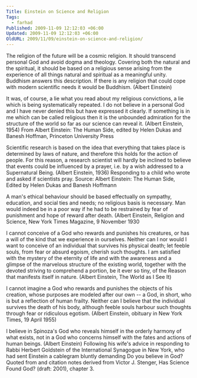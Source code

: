 ```yaml
---
Title: Einstein on Science and Religion
Tags:
  - farhad
Published: 2009-11-09 12:12:03 +06:00
Updated: 2009-11-09 12:12:03 +06:00
OldURL: 2009/11/09/einstein-on-science-and-religion/
---
```


The religion of the future will be a cosmic religion. It should transcend personal God and avoid dogma and theology. Covering both the natural and the spiritual, it should be based on a religious sense arising from the experience of all things natural and spiritual as a meaningful unity. Buddhism answers this description. If there is any religion that could cope with modern scientific needs it would be Buddhism. (Albert Einstein)

It was, of course, a lie what you read about my religious convictions, a lie which is being systematically repeated. I do not believe in a personal God and I have never denied this but have expressed it clearly. If something is in me which can be called religious then it is the unbounded admiration for the structure of the world so far as our science can reveal it. (Albert Einstein, 1954) From Albert Einstein: The Human Side, edited by Helen Dukas and Banesh Hoffman, Princeton University Press

Scientific research is based on the idea that everything that takes place is determined by laws of nature, and therefore this holds for the action of people. For this reason, a research scientist will hardly be inclined to believe that events could be influenced by a prayer, i.e. by a wish addressed to a Supernatural Being. (Albert Einstein, 1936) Responding to a child who wrote and asked if scientists pray. Source: Albert Einstein: The Human Side, Edited by Helen Dukas and Banesh Hoffmann

A man's ethical behaviour should be based effectually on sympathy, education, and social ties and needs; no religious basis is necessary. Man would indeed be in a poor way if he had to be restrained by fear of punishment and hope of reward after death. (Albert Einstein, Religion and Science, New York Times Magazine, 9 November 1930

I cannot conceive of a God who rewards and punishes his creatures, or has a will of the kind that we experience in ourselves. Neither can I nor would I want to conceive of an individual that survives his physical death; let feeble souls, from fear or absurd egoism, cherish such thoughts. I am satisfied with the mystery of the eternity of life and with the awareness and a glimpse of the marvelous structure of the existing world, together with the devoted striving to comprehend a portion, be it ever so tiny, of the Reason that manifests itself in nature. (Albert Einstein, The World as I See It)

I cannot imagine a God who rewards and punishes the objects of his creation, whose purposes are modeled after our own -- a God, in short, who is but a reflection of human frailty. Neither can I believe that the individual survives the death of his body, although feeble souls harbour such thoughts through fear or ridiculous egotism. (Albert Einstein, obituary in New York Times, 19 April 1955)

I believe in Spinoza's God who reveals himself in the orderly harmony of what exists, not in a God who concerns himself with the fates and actions of human beings. (Albert Einstein) Following his wife's advice in responding to Rabbi Herbert Goldstein of the International Synagogue in New York, who had sent Einstein a cablegram bluntly demanding Do you believe in God? Quoted from and citation notes derived from Victor J. Stenger, Has Science Found God? (draft: 2001), chapter 3.

